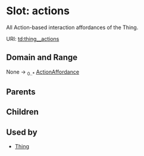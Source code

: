 
# Slot: actions


All Action-based interaction affordances of the Thing.

URI: [td:thing__actions](https://www.w3.org/2019/wot/td#thing__actions)


## Domain and Range

None &#8594;  <sub>0..\*</sub> [ActionAffordance](ActionAffordance.md)

## Parents


## Children


## Used by

 * [Thing](Thing.md)
